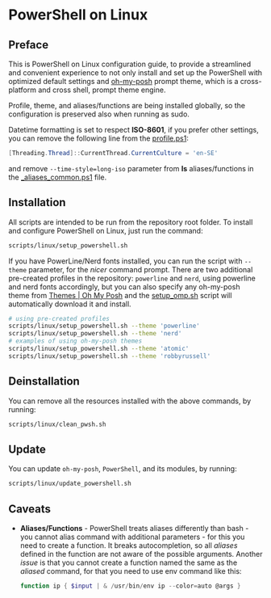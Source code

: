 # PowerShell on Linux

## Preface

This is PowerShell on Linux configuration guide, to provide a streamlined and convenient experience to not only install and set up the PowerShell with optimized default settings and [oh-my-posh](https://ohmyposh.dev/) prompt theme, which is a cross-platform and cross shell, prompt theme engine.

Profile, theme, and aliases/functions are being installed globally, so the configuration is preserved also when running as sudo.

Datetime formatting is set to respect **ISO-8601**, if you prefer other settings, you can remove the following line from the [profile.ps1](../../.config/pwsh_cfg/profile.ps1):

``` PowerShell
[Threading.Thread]::CurrentThread.CurrentCulture = 'en-SE'
```

and remove `--time-style=long-iso` parameter from **ls** aliases/functions in the [_aliases_common.ps1](../../.config/pwsh_cfg/_aliases_linux.ps1) file.

## Installation

All scripts are intended to be run from the repository root folder. To install and configure PowerShell on Linux, just run the command:

``` sh
scripts/linux/setup_powershell.sh
```

If you have PowerLine/Nerd fonts installed, you can run the script with `--theme` parameter, for the _nicer_ command prompt. There are two additional pre-created profiles in the repository: `powerline` and `nerd`, using powerline and nerd fonts accordingly, but you can also specify any oh-my-posh theme from [Themes | Oh My Posh](https://ohmyposh.dev/docs/themes) and the [setup_omp.sh](.include/setup_omp.sh) script will automatically download it and install.

``` sh
# using pre-created profiles
scripts/linux/setup_powershell.sh --theme 'powerline'
scripts/linux/setup_powershell.sh --theme 'nerd'
# examples of using oh-my-posh themes
scripts/linux/setup_powershell.sh --theme 'atomic'
scripts/linux/setup_powershell.sh --theme 'robbyrussell'
```

## Deinstallation

You can remove all the resources installed with the above commands, by running:

``` sh
scripts/linux/clean_pwsh.sh
```

## Update

You can update `oh-my-posh`, `PowerShell`, and its modules, by running:

``` sh
scripts/linux/update_powershell.sh
```

## Caveats

- **Aliases/Functions** - PowerShell treats aliases differently than bash - you cannot alias command with additional parameters - for this you need to create a function. It breaks autocompletion, so all _aliases_ defined in the function are not aware of the possible arguments. Another _issue_ is that you cannot create a function named the same as the _aliased_ command, for that you need to use env command like this:

   ``` PowerShell
   function ip { $input | & /usr/bin/env ip --color=auto @args }
   ```
